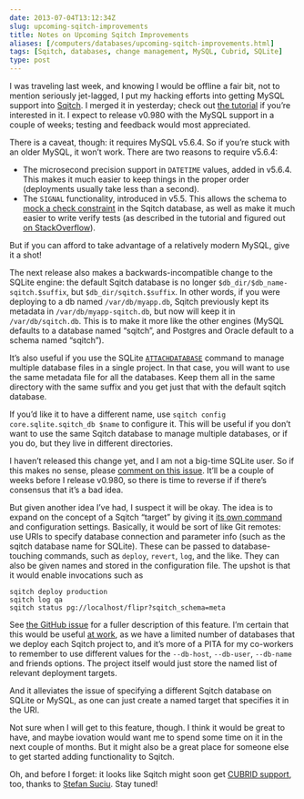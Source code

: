 ```yaml
--- 
date: 2013-07-04T13:12:34Z
slug: upcoming-sqitch-improvements
title: Notes on Upcoming Sqitch Improvements
aliases: [/computers/databases/upcoming-sqitch-improvements.html]
tags: [Sqitch, databases, change management, MySQL, Cubrid, SQLite]
type: post
---
```


I was traveling last week, and knowing I would be offline a fair bit, not to
mention seriously jet-lagged, I put my hacking efforts into getting MySQL
support into [Sqitch]. I merged it in yesterday; check out [the tutorial] if
you’re interested in it. I expect to release v0.980 with the MySQL support in a
couple of weeks; testing and feedback would most appreciated.

There is a caveat, though: it requires MySQL v5.6.4. So if you’re stuck with an
older MySQL, it won’t work. There are two reasons to require v5.6.4:

-   The microsecond precision support in `DATETIME` values, added in v5.6.4.
    This makes it much easier to keep things in the proper order (deployments
    usually take less than a second).
-   The `SIGNAL` functionality, introduced in v5.5. This allows the schema to
    [mock a check constraint] in the Sqitch database, as well as make it much
    easier to write verify tests (as described in the tutorial and figured out
    [on StackOverflow]).

But if you can afford to take advantage of a relatively modern MySQL, give it a
shot!

The next release also makes a backwards-incompatible change to the SQLite
engine: the default Sqitch database is no longer
`$db_dir/$db_name-sqitch.$suffix`, but `$db_dir/sqitch.$suffix`. In other words,
if you were deploying to a db named `/var/db/myapp.db`, Sqitch previously kept
its metadata in `/var/db/myapp-sqitch.db`, but now will keep it in
`/var/db/sqitch.db`. This is to make it more like the other engines (MySQL
defaults to a database named “sqitch”, and Postgres and Oracle default to a
schema named “sqitch”).

It’s also useful if you use the SQLite [`ATTACHDATABASE`] command to manage
multiple database files in a single project. In that case, you will want to use
the same metadata file for all the databases. Keep them all in the same
directory with the same suffix and you get just that with the default sqitch
database.

If you’d like it to have a different name, use
`sqitch config core.sqlite.sqitch_db $name` to configure it. This will be useful
if you don’t want to use the same Sqitch database to manage multiple databases,
or if you do, but they live in different directories.

I haven’t released this change yet, and I am not a big-time SQLite user. So if
this makes no sense, please [comment on this issue]. It’ll be a couple of weeks
before I release v0.980, so there is time to reverse if if there’s consensus
that it’s a bad idea.

But given another idea I’ve had, I suspect it will be okay. The idea is to
expand on the concept of a Sqitch “target” by giving it [its own command] and
configuration settings. Basically, it would be sort of like Git remotes: use
URIs to specify database connection and parameter info (such as the sqitch
database name for SQLite). These can be passed to database-touching commands,
such as `deploy`, `revert`, `log`, and the like. They can also be given names
and stored in the configuration file. The upshot is that it would enable
invocations such as

    sqitch deploy production
    sqitch log qa
    sqitch status pg://localhost/flipr?sqitch_schema=meta

See [the GitHub issue][its own command] for a fuller description of this
feature. I’m certain that this would be useful [at work], as we have a limited
number of databases that we deploy each Sqitch project to, and it’s more of a
PITA for my co-workers to remember to use different values for the `--db-host`,
`--db-user`, `--db-name` and friends options. The project itself would just
store the named list of relevant deployment targets.

And it alleviates the issue of specifying a different Sqitch database on SQLite
or MySQL, as one can just create a named target that specifies it in the URI.

Not sure when I will get to this feature, though. I think it would be great to
have, and maybe iovation would want me to spend some time on it in the next
couple of months. But it might also be a great place for someone else to get
started adding functionality to Sqitch.

Oh, and before I forget: it looks like Sqitch might soon get [CUBRID support],
too, thanks to [Ștefan Suciu]. Stay tuned!

  [Sqitch]: http://sqitch.org/
  [the tutorial]: https://github.com/theory/sqitch/blob/master/lib/sqitchtutorial-mysql.pod
  [mock a check constraint]: https://github.com/theory/sqitch/blob/master/lib/App/Sqitch/Engine/mysql.sql#L132
  [on StackOverflow]: http://stackoverflow.com/q/17406675/79202
  [`ATTACHDATABASE`]: http://www.sqlite.org/lang_attach.html
  [comment on this issue]: https://github.com/theory/sqitch/issues/98
  [its own command]: https://github.com/theory/sqitch/issues/100
  [at work]: http://iovation.com/
  [CUBRID support]: https://github.com/theory/sqitch/issues/93
  [Ștefan Suciu]: https://github.com/stefansbv
